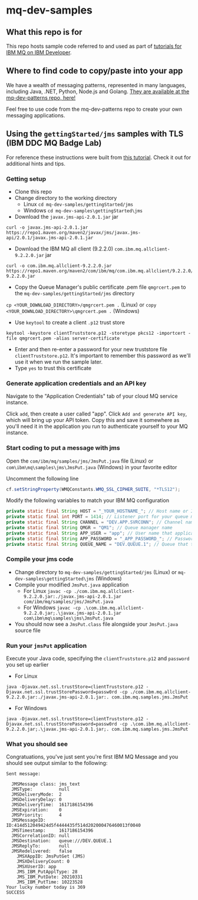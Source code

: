 # mq-dev-samples

## What this repo is for

This repo hosts sample code referred to and used as part of [tutorials for IBM MQ on IBM Developer](https://developer.ibm.com/components/ibm-mq/).

## Where to find code to copy/paste into your app

We have a wealth of messaging patterns, represented in many languages, including Java, .NET, Python, Node.js and Golang. [They are available at the mq-dev-patterns repo, here!](https://github.com/ibm-messaging/mq-dev-patterns)

Feel free to use code from the mq-dev-patterns repo to create your own messaging applications.

## Using the `gettingStarted/jms` samples with TLS (IBM DDC MQ Badge Lab)

For reference these instructions were built from [this tutorial](https://developer.ibm.com/components/ibm-mq/tutorials/mq-develop-mq-jms/). Check it out for additional hints and tips.

### Getting setup

- Clone this repo
- Change directory to the working directory
  - Linux `cd mq-dev-samples/gettingStarted/jms`
  - Windows `cd mq-dev-samples\gettingStarted\jms`
- Download the `javax.jms-api-2.0.1.jar` jar

```
curl -o javax.jms-api-2.0.1.jar https://repo1.maven.org/maven2/javax/jms/javax.jms-api/2.0.1/javax.jms-api-2.0.1.jar
```

- Download the IBM MQ all client (9.2.2.0) `com.ibm.mq.allclient-9.2.2.0.jar` jar

```
curl -o com.ibm.mq.allclient-9.2.2.0.jar https://repo1.maven.org/maven2/com/ibm/mq/com.ibm.mq.allclient/9.2.2.0/com.ibm.mq.allclient-9.2.2.0.jar
```

- Copy the Queue Manager's public certificate .pem file `qmgrcert.pem` to the `mq-dev-samples/gettingStarted/jms` directory

`cp <YOUR_DOWNLOAD_DIRECTORY>/qmgrcert.pem .` (Linux) or `copy <YOUR_DOWNLOAD_DIRECTORY>\qmgrcert.pem .` (Windows)

- Use `keytool` to create a client `.p12` trust store

```
keytool -keystore clientTruststore.p12 -storetype pkcs12 -importcert -file qmgrcert.pem -alias server-certificate
```

- Enter and then re-enter a password for your new truststore file `clientTruststore.p12`. It's important to remember this password as we'll use it when we run the sample later.
- Type `yes` to trust this certificate

### Generate application credentials and an API key

Navigate to the "Application Credentials" tab of your cloud MQ service instance.

Click `add`, then create a user called "app". Click `Add and generate API key`, which will bring up your API token. Copy this and save it somewhere as you'll need it in the application you run to authenticate yourself to your MQ instance.

### Start coding to put a message with jms

Open the `com/ibm/mq/samples/jms/JmsPut.java` file (Linux) or `com\ibm\mq\samples\jms\JmsPut.java` (Windows) in your favorite editor

Uncomment the following line

```java 
cf.setStringProperty(WMQConstants.WMQ_SSL_CIPHER_SUITE, "*TLS12");
```

Modify the following variables to match your IBM MQ configuration

```java
private static final String HOST = "_YOUR_HOSTNAME_"; // Host name or IP address
private static final int PORT = 1414; // Listener port for your queue manager
private static final String CHANNEL = "DEV.APP.SVRCONN"; // Channel name
private static final String QMGR = "QM1"; // Queue manager name
private static final String APP_USER = "app"; // User name that application uses to connect to MQ
private static final String APP_PASSWORD = "_APP_PASSWORD_"; // Password that the application uses to connect to MQ
private static final String QUEUE_NAME = "DEV.QUEUE.1"; // Queue that the application uses to put and get messages to and from
```

### Compile your jms code

- Change directory to `mq-dev-samples/gettingStarted/jms` (Linux) or `mq-dev-samples\gettingStarted\jms` (Windows)
- Compile your modified `JmsPut.java` application
  - For Linux `javac -cp ./com.ibm.mq.allclient-9.2.2.0.jar:./javax.jms-api-2.0.1.jar com/ibm/mq/samples/jms/JmsPut.java`
  - For Windows `javac -cp .\com.ibm.mq.allclient-9.2.2.0.jar;.\javax.jms-api-2.0.1.jar com\ibm\mq\samples\jms\JmsPut.java`
- You should now see a `JmsPut.class` file alongside your `JmsPut.java` source file

### Run your `jmsPut` application

Execute your Java code, specifying the `clientTruststore.p12` and `password` you set up earlier
  - For Linux 
  ```
  java -Djavax.net.ssl.trustStore=clientTruststore.p12 -Djavax.net.ssl.trustStorePassword=passw0rd -cp ./com.ibm.mq.allclient-9.2.2.0.jar:./javax.jms-api-2.0.1.jar:. com.ibm.mq.samples.jms.JmsPut
  ```
  - For Windows
  ```
  java -Djavax.net.ssl.trustStore=clientTruststore.p12 -Djavax.net.ssl.trustStorePassword=passw0rd -cp .\com.ibm.mq.allclient-9.2.2.0.jar;.\javax.jms-api-2.0.1.jar;. com.ibm.mq.samples.jms.JmsPut
  ```
  
### What you should see

Congratuations, you've just sent you're first IBM MQ Message and you should see output similar to the following:

```console
Sent message:

  JMSMessage class: jms_text
  JMSType:          null
  JMSDeliveryMode:  2
  JMSDeliveryDelay: 0
  JMSDeliveryTime:  1617186154396
  JMSExpiration:    0
  JMSPriority:      4
  JMSMessageID:     ID:414d512049424d5f4444435f514d202000476460013f0040
  JMSTimestamp:     1617186154396
  JMSCorrelationID: null
  JMSDestination:   queue:///DEV.QUEUE.1
  JMSReplyTo:       null
  JMSRedelivered:   false
    JMSXAppID: JmsPutGet (JMS)             
    JMSXDeliveryCount: 0
    JMSXUserID: app         
    JMS_IBM_PutApplType: 28
    JMS_IBM_PutDate: 20210331
    JMS_IBM_PutTime: 10223528
Your lucky number today is 369
SUCCESS
```
